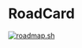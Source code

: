 # RoadCard
[<a href="https://roadmap.sh"><img src="https://roadmap.sh/card/tall/6656c778b998f3b3c7b7de4c?variant=dark" alt="roadmap.sh"/></a>
](https://roadmap.sh/card/wide/6656c778b998f3b3c7b7de4c?variant=dark)
